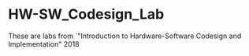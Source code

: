# HW-SW_Codesign_Lab
These are labs from `"Introduction to Hardware-Software Codesign and Implementation" 2018
